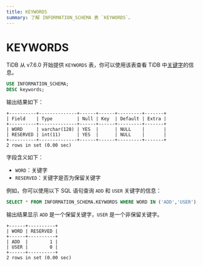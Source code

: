 ```yaml
---
title: KEYWORDS
summary: 了解 INFORMATION_SCHEMA 表 `KEYWORDS`。
---
```


# KEYWORDS

TiDB 从 v7.6.0 开始提供 `KEYWORDS` 表，你可以使用该表查看 TiDB 中[关键字](/keywords.md)的信息。

```sql
USE INFORMATION_SCHEMA;
DESC keywords;
```

输出结果如下：

```
+----------+--------------+------+------+---------+-------+
| Field    | Type         | Null | Key  | Default | Extra |
+----------+--------------+------+------+---------+-------+
| WORD     | varchar(128) | YES  |      | NULL    |       |
| RESERVED | int(11)      | YES  |      | NULL    |       |
+----------+--------------+------+------+---------+-------+
2 rows in set (0.00 sec)
```

字段含义如下：

- `WORD`：关键字
- `RESERVED`：关键字是否为保留关键字


例如，你可以使用以下 SQL 语句查询 `ADD` 和 `USER` 关键字的信息：

```sql
SELECT * FROM INFORMATION_SCHEMA.KEYWORDS WHERE WORD IN ('ADD','USER');
```

输出结果显示 `ADD` 是一个保留关键字，`USER` 是一个非保留关键字。

```
+------+----------+
| WORD | RESERVED |
+------+----------+
| ADD  |        1 |
| USER |        0 |
+------+----------+
2 rows in set (0.00 sec)
```
